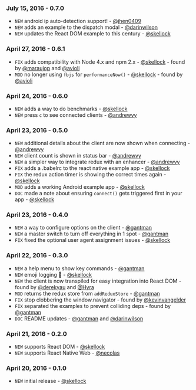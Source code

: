 ### July 15, 2016 - 0.7.0

* `NEW` android ip auto-detection support! - [@jhen0409](https://github.com/jhen0409)
* `NEW` adds an example to the dispatch modal - [@darinwilson](https://github.com/darinwilson)
* `NEW` updates the React DOM example to this century - [@skellock](https://github.com/skellock)

### April 27, 2016 - 0.6.1

* `FIX` adds compatibility with Node 4.x and npm 2.x - [@skellock](https://github.com/skellock) - found by [@maraujop](https://github.com/maraujop) and [@avioli](https://github.com/avioli)
* `MOD` no longer using `fbjs` for `performanceNow()` - [@skellock](https://github.com/skellock) - found by [@avioli](https://github.com/avioli)

### April 24, 2016 - 0.6.0

* `NEW` adds a way to do benchmarks - [@skellock](https://github.com/skellock)
* `NEW` press `c` to see connected clients - [@andrewvy](https://github.com/andrewvy)

### April 23, 2016 - 0.5.0

* `NEW` additional details about the client are now shown when connecting - [@andrewvy](https://github.com/andrewvy)
* `NEW` client count is shown in status bar - [@andrewvy](https://github.com/andrewvy)
* `NEW` a simpler way to integrate redux with an enhancer - [@andrewvy](https://github.com/andrewvy)
* `FIX` adds a .babelrc to the react native example app - [@skellock](https://github.com/skellock)
* `FIX` the redux action timer is showing the correct times again - [@skellock](https://github.com/skellock)
* `MOD` adds a working Android example app - [@skellock](https://github.com/skellock)
* `DOC` made a note about ensuring `connect()` gets triggered first in your app - [@skellock](https://github.com/skellock)

### April 23, 2016 - 0.4.0

* `NEW` a way to configure options on the client - [@gantman](https://github.com/gantman)
* `NEW` a master switch to turn off everything in 1 spot - [@gantman](https://github.com/gantman)
* `FIX` fixed the optional user agent assignment issues - [@skellock](https://github.com/skellock)

### April 22, 2016 - 0.3.0

* `NEW` a help menu to show key commands - [@gantman](https://github.com/gantman)
* `NEW` emoji logging 🎉 - [@skellock](https://github.com/skellock)
* `NEW` the client is now transpiled for easy integration into React DOM - found by [@derekyau](https://github.com/derekyau) and [@Hyra](https://github.com/Hyra)
* `MOD` returns the redux store from `addReduxStore` - [@gantman](https://github.com/gantman)
* `FIX` stop clobbering the window.navigator - found by [@kevinvangelder](https://github.com/kevinvangelder)
* `FIX` separated the examples to prevent colliding deps - found by [@gantman](https://github.com/gantman)
* `DOC` README updates - [@gantman](https://github.com/gantman) and [@darinwilson](https://github.com/darinwilson)

### April 21, 2016 - 0.2.0

* `NEW` supports React DOM - [@skellock](https://github.com/skellock)
* `NEW` supports React Native Web - [@necolas](https://github.com/necolas)

### April 20, 2016 - 0.1.0

* `NEW` initial release - [@skellock](https://github.com/skellock)
